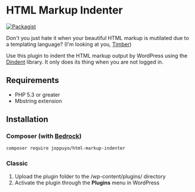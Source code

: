 # HTML Markup Indenter

[![Packagist](https://img.shields.io/packagist/v/joppuyo/html-markup-indenter.svg)](https://packagist.org/packages/joppuyo/html-markup-indenter)

Don't you just hate it when your beautiful HTML markup is mutilated due to a templating language? (I'm looking at you, [Timber](https://www.upstatement.com/timber/))

Use this plugin to indent the HTML markup output by WordPress using the [Dindent](https://github.com/gajus/dindent) library. It only does its thing when you are not logged in.

## Requirements

* PHP 5.3 or greater
* Mbstring extension

## Installation

### Composer (with [Bedrock](https://roots.io/bedrock/))

```sh
composer require joppuyo/html-markup-indenter
```

### Classic

1. Upload the plugin folder to the /wp-content/plugins/ directory
2. Activate the plugin through the **Plugins** menu in WordPress
